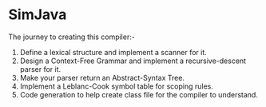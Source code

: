 # SimJava

The journey to creating this compiler:-

1. Define a lexical structure and implement a scanner for it.
2. Design a Context-Free Grammar and implement a recursive-descent parser for it.
3. Make your parser return an Abstract-Syntax Tree.
4. Implement a Leblanc-Cook symbol table for scoping rules.
5. Code generation to help create class file for the compiler to understand.
